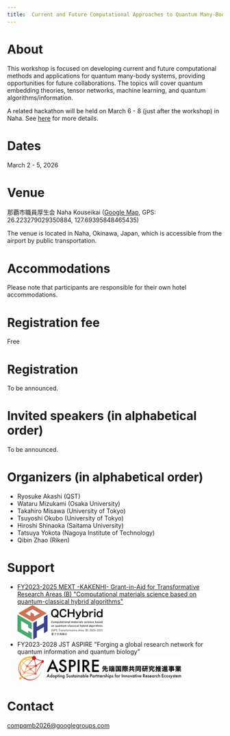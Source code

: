 ```yaml
---
title:  Current and Future Computational Approaches to Quantum Many-Body Systems 2026 (CompQMB2026)
---
```


# About
This workshop is focused on developing current and future computational methods and applications for quantum many-body systems, providing opportunities for future collaborations. The topics will cover quantum embedding theories, tensor networks, machine learning, and quantum algorithms/information.

A related hackathon will be held on March 6 - 8 (just after the workshop) in Naha. See [here](https://qc-hybrid.github.io/hackathon_in_okinawa_2026) for more details.

# Dates 
March 2 - 5, 2026

<!--
# Booklet
[PDF](/assets/booklet.pdf)

# Program
* [Scientific program](/assets/program.pdf)
* [Titles and abstracts of invited talks](invitedtalks.html)
* [Self-organized hands-on session](self-organized-hands-on.html): 15:10-18:00, September 27th


# Poster presentation
[Poster list](/assets/posters.pdf)
* The board size will be 164Hx113Wcm.
* Each presenter will have 1 minute to deliver their flash talk.
-->

# Venue
那覇市職員厚生会 Naha Kouseikai ([Google Map](https://maps.app.goo.gl/MRRnJZMSgkmPLGAv7), GPS: 26.223279029350884, 127.69395848465435)

The venue is located in Naha, Okinawa, Japan, which is accessible from the airport by public transportation.

# Accommodations

Please note that participants are responsible for their own hotel accommodations. 

<!--
We will provide hotel rooms for invited speakers. Other attendees may arrange their own hotel accommodations or reserve rooms in [Kashiwa Guest House](https://www.issp.u-tokyo.ac.jp/maincontents/accommodation_en.html) directly via their reservation system. Reservations for the guest house will start 3 months before the stay date. A detailed instruction is available [here](guesthouse.html).
-->

# Registration fee
Free

# Registration
To be announced.

# Invited speakers (in alphabetical order)
To be announced.

# Organizers (in alphabetical order)
* Ryosuke Akashi (QST)
* Wataru Mizukami (Osaka University)
* Takahiro Misawa (University of Tokyo)
* Tsuyoshi Okubo (University of Tokyo)
* Hiroshi Shinaoka (Saitama University)
* Tatsuya Yokota (Nagoya Institute of Technology)
* Qibin Zhao (Riken)

# Support
* [FY2023-2025 MEXT -KAKENHI- Grant-in-Aid for Transformative Research Areas (B) "Computational materials science based on quantum-classical hybrid algorithms"](https://qc-hybrid.github.io)<br><img src="./QCHybrid-logo-RGB02.png" alt="JSPS QC Hybrid" style="height: 80px;"/>
* FY2023-2028 JST ASPIRE "Forging a global research network for quantum information and quantum biology"<br><img src="./aspire_h_logo.png" alt="ASPIRE" style="height: 60px;"/>

# Contact
[compqmb2026@googlegroups.com](mailto:compqmb2026@googlegroups.com)
